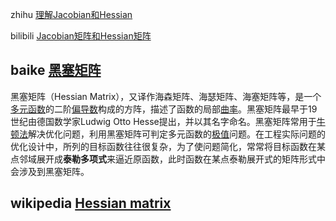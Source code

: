 zhihu [理解Jacobian和Hessian](https://zhuanlan.zhihu.com/p/37306749)

bilibili [Jacobian矩阵和Hessian矩阵](https://www.bilibili.com/read/cv11853568/)



## baike [黑塞矩阵](https://baike.baidu.com/item/%E9%BB%91%E5%A1%9E%E7%9F%A9%E9%98%B5/2248782?fr=aladdin)

黑塞矩阵（Hessian Matrix），又译作海森矩阵、海瑟矩阵、海塞矩阵等，是一个[多元函数](https://baike.baidu.com/item/多元函数/2498728?fromModule=lemma_inlink)的二阶[偏导数](https://baike.baidu.com/item/偏导数?fromModule=lemma_inlink)构成的方阵，描述了函数的局部[曲率](https://baike.baidu.com/item/曲率/9985286?fromModule=lemma_inlink)。黑塞矩阵最早于19世纪由德国数学家Ludwig Otto Hesse提出，并以其名字命名。黑塞矩阵常用于[牛顿法](https://baike.baidu.com/item/牛顿法/1384129?fromModule=lemma_inlink)解决优化问题，利用黑塞矩阵可判定多元函数的[极值](https://baike.baidu.com/item/极值/5330918?fromModule=lemma_inlink)问题。在工程实际问题的优化设计中，所列的目标函数往往很复杂，为了使问题简化，常常将目标函数在某点邻域展开成**泰勒多项式**来逼近原函数，此时函数在某点泰勒展开式的矩阵形式中会涉及到黑塞矩阵。

## wikipedia [Hessian matrix](https://en.wikipedia.org/wiki/Hessian_matrix)